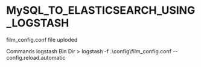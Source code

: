 # MySQL_TO_ELASTICSEARCH_USING_LOGSTASH

film_config.conf file uploded 

Commands
logstash Bin Dir > logstash -f .\config\film_config.conf --config.reload.automatic
